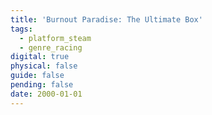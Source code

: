 ```yaml
---
title: 'Burnout Paradise: The Ultimate Box'
tags:
  - platform_steam
  - genre_racing
digital: true
physical: false
guide: false
pending: false
date: 2000-01-01
---
```

